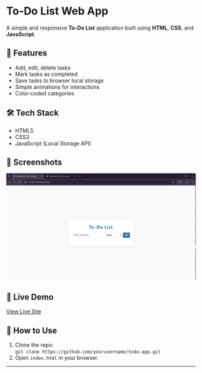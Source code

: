 # To‑Do List Web App

A simple and responsive **To‑Do List** application built using **HTML**, **CSS**, and **JavaScript**.

## 🚀 Features
- Add, edit, delete tasks
- Mark tasks as completed
- Save tasks to browser local storage
- Simple animations for interactions
- Color‑coded categories

## 🛠 Tech Stack
- HTML5  
- CSS3  
- JavaScript (Local Storage API)  

## 📸 Screenshots
![To‑Do Screenshot](To-Do-Screenshot.jpg)

## 🔗 Live Demo
[View Live Site](https://yourusername.github.io/todo-app)

## 📂 How to Use
1. Clone the repo:  
   `git clone https://github.com/yourusername/todo-app.git`
2. Open `index.html` in your browser.

---
